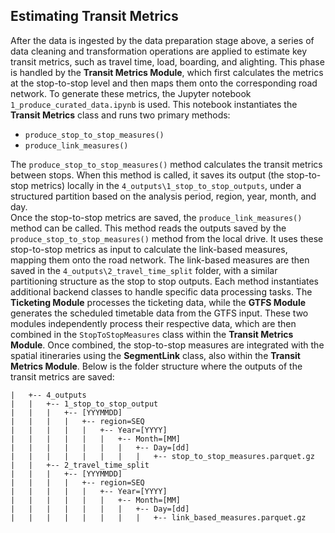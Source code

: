 

## Estimating Transit Metrics  

   After the data is ingested by the data preparation stage above, a series of data cleaning and transformation operations are applied to estimate key transit metrics, such as travel time, load, boarding, and alighting. This phase is handled by the **Transit Metrics Module**, which first calculates the metrics at the stop-to-stop level and then maps them onto the corresponding road network. To generate these metrics, the Jupyter notebook `1_produce_curated_data.ipynb` is used. This notebook instantiates the **Transit Metrics** class and runs two primary methods:
   - `produce_stop_to_stop_measures()`
   - `produce_link_measures()`    

   The `produce_stop_to_stop_measures()` method calculates the transit metrics between stops. When this method is called, it saves its output (the stop-to-stop metrics) locally in the `4_outputs\1_stop_to_stop_outputs`, under a structured partition based on the analysis period, region, year, month, and day.   
   Once the stop-to-stop metrics are saved, the `produce_link_measures()` method can be called. This method reads the outputs saved by the `produce_stop_to_stop_measures()` method from the local drive. It uses these stop-to-stop metrics as input to calculate the link-based measures, mapping them onto the road network. The link-based measures are then saved in the `4_outputs\2_travel_time_split` folder, with a similar partitioning structure as the stop to stop outputs.
   Each method instantiates additional backend classes to handle specific data processing tasks. The **Ticketing Module** processes the ticketing data, while the **GTFS Module** generates the scheduled timetable data from the GTFS input. These two modules independently process their respective data, which are then combined in the `StopToStopMeasures` class within the **Transit Metrics Module**.
   Once combined, the stop-to-stop measures are integrated with the spatial itineraries using the **SegmentLink** class, also within the **Transit Metrics Module**.
   Below is the folder structure where the outputs of the transit metrics are saved:
       
   ```shell
   |   +-- 4_outputs
   |   |   +-- 1_stop_to_stop_output
   |   |   |   +-- [YYYMMDD]
   |   |   |   |   +-- region=SEQ
   |   |   |   |   |   +-- Year=[YYYY]
   |   |   |   |   |   |   +-- Month=[MM]
   |   |   |   |   |   |   |   +-- Day=[dd]
   |   |   |   |   |   |   |   |   +-- stop_to_stop_measures.parquet.gz
   |   |   +-- 2_travel_time_split
   |   |   |   +-- [YYYMMDD]
   |   |   |   |   +-- region=SEQ
   |   |   |   |   |   +-- Year=[YYYY]
   |   |   |   |   |   |   +-- Month=[MM]
   |   |   |   |   |   |   |   +-- Day=[dd]
   |   |   |   |   |   |   |   |   +-- link_based_measures.parquet.gz
  
   ```

